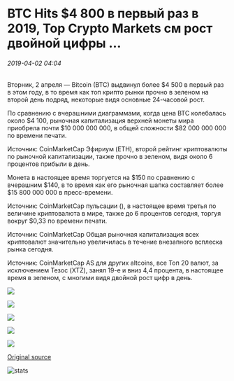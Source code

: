 # BTC Hits $4 800 в первый раз в 2019, Top Crypto Markets см рост двойной цифры ...

###### 2019-04-02 04:04

Вторник, 2 апреля — Bitcoin (BTC) выдвинул более $4 500 в первый раз в этом году, в то время как топ крипто рынки прочно в зеленом на второй день подряд, некоторые видя основные 24-часовой рост.

По сравнению с вчерашними диаграммами, когда цена BTC колебалась около $4 100, рыночная капитализация верхней монеты мира приобрела почти $10 000 000 000, в общей сложности $82 000 000 000 по времени печати.

Источник: CoinMarketCap Эфириум (ETH), второй рейтинг криптовалюты по рыночной капитализации, также прочно в зеленом, видя около 6 процентов прибыли в день.

Монета в настоящее время торгуется на $150 по сравнению с вчерашним $140, в то время как его рыночная шапка составляет более $15 800 000 000 в пресс-времени.

Источник: CoinMarketCap пульсации (), в настоящее время третья по величине криптовалюта в мире, также до 6 процентов сегодня, торгуя вокруг $0,33 по времени печати.

Источник: CoinMarketCap Общая рыночная капитализация всех криптовалют значительно увеличилась в течение внезапного всплеска рынка сегодня.

Источник: CoinMarketCap AS для других altcoins, все Топ 20 валют, за исключением Тезос (XTZ), занял 19-е и вниз 4,4 процента, в настоящее время в зеленом, с многими видя двойной рост цифр в день.

![](https://s3.cointelegraph.com/storage/uploads/view/9b261d28be6f9d90976fbd047e515642.png)

![](https://s3.cointelegraph.com/storage/uploads/view/6abdf69a67af3998623e8bef2de7f877.png)

![](https://s3.cointelegraph.com/storage/uploads/view/ab9ff6bf205ce31411e08164f371db2a.png)

![](https://s3.cointelegraph.com/storage/uploads/view/f3b465cd4e2ad75f0721b672853f0c0d.png)

![](https://s3.cointelegraph.com/storage/uploads/view/f03875719e1b5eeb82f12d2869ddd674.png)

[Original source](https://cointelegraph.com/news/btc-hits-4-800-for-the-first-time-in-2019-top-crypto-markets-see-double-digit-growth)

![stats](https://c.statcounter.com/11760860/0/a89fa40b/1/ "stats")